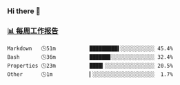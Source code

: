 ### Hi there 👋

<!-- waka-box start -->
### <a href="https://gist.github.com/b3f90cfdb958d2401b019f821c34c859" target="_blank">📊 每周工作报告</a>
```text
Markdown   🕓51m           █████████▌░░░░░░░░░░░ 45.4%
Bash       🕓36m           ██████▊░░░░░░░░░░░░░░ 32.4%
Properties 🕓23m           ████▎░░░░░░░░░░░░░░░░ 20.5%
Other      🕓1m            ▎░░░░░░░░░░░░░░░░░░░░  1.7%
```
<!-- waka-box end -->

<!--
**yiningv/yiningv** is a ✨ _special_ ✨ repository because its `README.md` (this file) appears on your GitHub profile.
Here are some ideas to get you started:
- 🔭 I’m currently working on ...
- 🌱 I’m currently learning ...
- 👯 I’m looking to collaborate on ...
- 🤔 I’m looking for help with ...
- 💬 Ask me about ...
- 📫 How to reach me: ...
- 😄 Pronouns: ...
- ⚡ Fun fact: ...
-->
